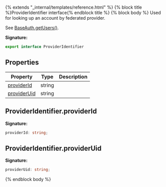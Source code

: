 {% extends "_internal/templates/reference.html" %}
{% block title %}ProviderIdentifier interface{% endblock title %}
{% block body %}
Used for looking up an account by federated provider.

See [BaseAuth.getUsers()](./firebase-admin.auth.baseauth.md#baseauthgetusers)<!-- -->.

<b>Signature:</b>

```typescript
export interface ProviderIdentifier 
```

## Properties

|  Property | Type | Description |
|  --- | --- | --- |
|  [providerId](./firebase-admin.auth.provideridentifier.md#provideridentifierproviderid) | string |  |
|  [providerUid](./firebase-admin.auth.provideridentifier.md#provideridentifierprovideruid) | string |  |

## ProviderIdentifier.providerId

<b>Signature:</b>

```typescript
providerId: string;
```

## ProviderIdentifier.providerUid

<b>Signature:</b>

```typescript
providerUid: string;
```
{% endblock body %}

